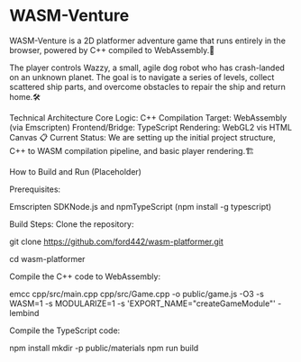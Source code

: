 #  WASM-Venture

WASM-Venture is a 2D platformer adventure game that runs entirely in the browser, powered by C++ compiled to WebAssembly.🚀 

The player controls Wazzy, a small, agile dog robot who has crash-landed on an unknown planet. The goal is to navigate a series of levels, collect scattered ship parts, and overcome obstacles to repair the ship and return home.🛠️

Technical Architecture
Core Logic: C++
Compilation Target: WebAssembly (via Emscripten)
Frontend/Bridge: TypeScript
Rendering: WebGL2 vis HTML Canvas 📋
Current Status: We are setting up the initial project structure, C++ to WASM compilation pipeline, and basic player rendering.🏗️ 

How to Build and Run (Placeholder)

Prerequisites:

Emscripten SDKNode.js and npmTypeScript (npm install -g typescript)

Build Steps:
Clone the repository:

git clone https://github.com/ford442/wasm-platformer.git

cd wasm-platformer

Compile the C++ code to WebAssembly:

emcc cpp/src/main.cpp cpp/src/Game.cpp -o public/game.js -O3 -s WASM=1 -s MODULARIZE=1 -s 'EXPORT_NAME="createGameModule"' -lembind

Compile the TypeScript code:

npm install
mkdir -p public/materials
npm run build
